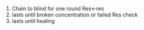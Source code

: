 1. Chain to blind for one round Res<-res
2. lasts until broken concentration or failed Res check
3. lasts until healing